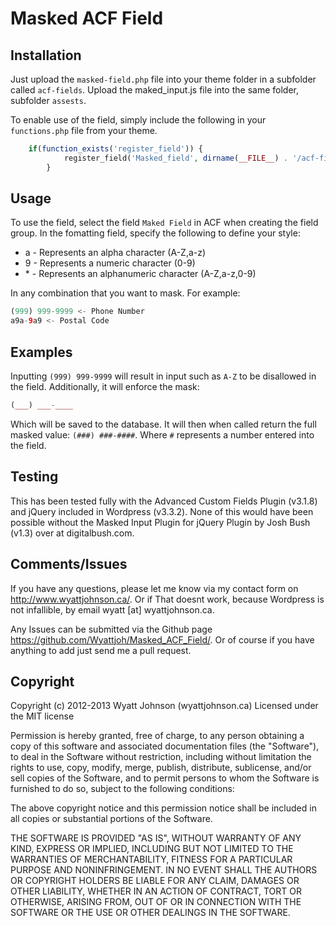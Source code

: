 Masked ACF Field
================
## Installation
Just upload the `masked-field.php` file into your theme folder in a subfolder called `acf-fields`. Upload the maked_input.js file into the same folder, subfolder `assests`.

To enable use of the field, simply include the following in your `functions.php` file from your theme.

```php
  	if(function_exists('register_field')) {
			register_field('Masked_field', dirname(__FILE__) . '/acf-fields/masked-field.php');
		}
```

## Usage
To use the field, select the field `Maked Field` in ACF when creating the field group. In the fomatting field, specify the following to define your style:

* a - Represents an alpha character (A-Z,a-z)
* 9 - Represents a numeric character (0-9)
* \* - Represents an alphanumeric character (A-Z,a-z,0-9)

In any combination that you want to mask. For example:
```php
(999) 999-9999 <- Phone Number
a9a-9a9 <- Postal Code
```

## Examples
Inputting `(999) 999-9999` will result in input such as `A-Z` to be disallowed in the field. Additionally, it will enforce the mask:
```php
(___) ___-____
```
Which will be saved to the database. It will then when called return the full masked value: `(###) ###-####`. Where `#` represents a number entered into the field.

## Testing

This has been tested fully with the Advanced Custom Fields Plugin (v3.1.8) and jQuery included in Wordpress (v3.3.2). 
None of this would have been possible without the Masked Input Plugin for jQuery Plugin by Josh Bush (v1.3) 
over at digitalbush.com.

## Comments/Issues

If you have any questions, please let me know via my contact form on http://www.wyattjohnson.ca/. Or if That doesnt work, because Wordpress is not infallible, by email wyatt [at] wyattjohnson.ca.

Any Issues can be submitted via the Github page https://github.com/Wyattjoh/Masked_ACF_Field/. Or of course if you have anything to add just send me a pull request.
## Copyright

Copyright (c) 2012-2013 Wyatt Johnson (wyattjohnson.ca)
Licensed under the MIT license

Permission is hereby granted, free of charge, to any person
obtaining a copy of this software and associated documentation
files (the "Software"), to deal in the Software without
restriction, including without limitation the rights to use,
copy, modify, merge, publish, distribute, sublicense, and/or sell
copies of the Software, and to permit persons to whom the
Software is furnished to do so, subject to the following
conditions:

The above copyright notice and this permission notice shall be
included in all copies or substantial portions of the Software.

THE SOFTWARE IS PROVIDED "AS IS", WITHOUT WARRANTY OF ANY KIND,
EXPRESS OR IMPLIED, INCLUDING BUT NOT LIMITED TO THE WARRANTIES
OF MERCHANTABILITY, FITNESS FOR A PARTICULAR PURPOSE AND
NONINFRINGEMENT. IN NO EVENT SHALL THE AUTHORS OR COPYRIGHT
HOLDERS BE LIABLE FOR ANY CLAIM, DAMAGES OR OTHER LIABILITY,
WHETHER IN AN ACTION OF CONTRACT, TORT OR OTHERWISE, ARISING
FROM, OUT OF OR IN CONNECTION WITH THE SOFTWARE OR THE USE OR
OTHER DEALINGS IN THE SOFTWARE.